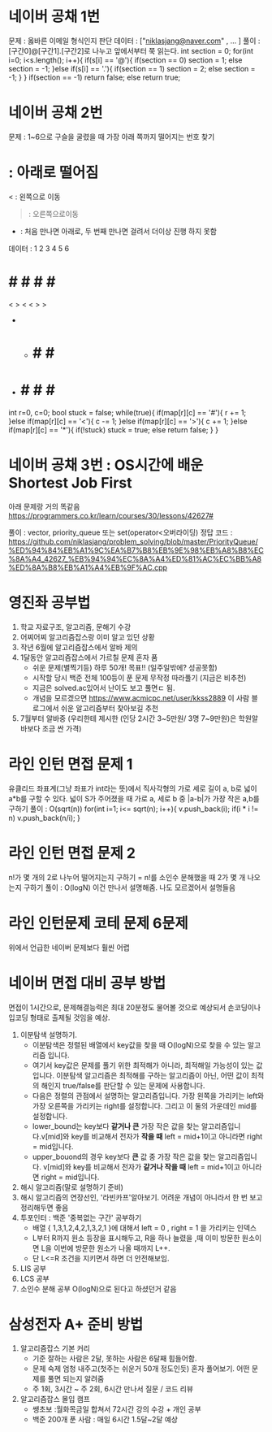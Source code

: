 # 네이버 공채 1번 

문제 : 옳바른 이메일 형식인지 판단
데이터 : ["niklasjang@naver.com" , ... ]
풀이 : [구간0]@[구간1].[구간2]로 나누고 앞에서부터 쭉 읽는다.
int section = 0;
for(int i=0; i<s.length(); i++){
    if(s[i] == '@'){
        if(section == 0) section = 1;
        else section = -1;
    }else if(s[i] == '.'){
        if(section == 1) section = 2;
        else section = -1;
    }
}
if(section == -1) return false;
else return true;

# 네이버 공채 2번

문제 : 1~6으로 구슬을 굴렸을 때 가장 아래 쪽까지 떨어지는 번호 찾기
# : 아래로 떨어짐
< : 왼쪽으로 이동
> : 오른쪽으로이동
* : 처음 만나면 아래로, 두 번째 만나면 걸려서 더이상 진행 하지 못함

데이터 :
1 2 3 4 5 6
# # # # # #
< > < < > >
* * # # # #
* # # # # #
int r=0, c=0;
bool stuck = false;
while(true){
    if(map[r][c] == '#'){
        r += 1;
    }else if(map[r][c] == '<'){
        c -= 1;
    }else if(map[r][c] == '>'){
        c += 1;
    }else if(map[r][c] == '*'){
        if(!stuck) stuck =  true;
        else return false;
    }
}

# 네이버 공채 3번 : OS시간에 배운 Shortest Job First

아래 문제랑 거의 똑같음 
https://programmers.co.kr/learn/courses/30/lessons/42627#

풀이 : vector, priority_queue 또는 set(operator<오버라이딩)
정답 코드 : 
https://github.com/niklasjang/problem_solving/blob/master/PriorityQueue/%ED%94%84%EB%A1%9C%EA%B7%B8%EB%9E%98%EB%A8%B8%EC%8A%A4_42627_%EB%94%94%EC%8A%A4%ED%81%AC%EC%BB%A8%ED%8A%B8%EB%A1%A4%EB%9F%AC.cpp

# 영진좌 공부법
1. 학교 자료구조, 알고리즘, 문해기 수강
2. 어찌어찌 알고리즘잡스랑 이미 알고 있던 상황
3. 작년 6월에 알고리즘잡스에서 알바 제의
4. 1달동안 알고리즘잡스에서 가르칠 문제 혼자 품
    - 쉬운 문제(별찍기등) 하루  50개! 목표!! (일주일밖에? 성공못함)
    - 시작할 당시 백준 전체 100등이 푼 문제 무작정 따라풀기 (지금은 비추천)
    - 지금은 solved.ac있어서 난이도 보고  풀면ㄷ 됨. 
    - 개념을 모르겠으면 https://www.acmicpc.net/user/kkss2889 이 사람 블로그에서 쉬운 알고리즘부터 찾아보길 추천
5. 7월부터 알바중 (우리한테 제시한 (인당 2시간 3~5만원/ 3명 7~9만원)은 학원알바보다 조금 싼 가격)


# 라인 인턴 면접 문제 1
유클리드 좌표계(그냥 좌표가 int라는 뜻)에서 직사각형의 가로 세로 길이 a, b로 넓이 a*b를 구할 수 있다.
넓이 S가 주어졌을 때 가로 a, 세로 b 중 |a-b|가 가장 작은 a,b를 구하기
풀이 : O(sqrt(n))
for(int i=1; i<= sqrt(n); i++){
    v.push_back(i);
    if(i * i != n) v.push_back(n/i);
}

# 라인 인턴 면접 문제 2
n!가 몇 개의 2로 나누어 떨어지는지 구하기
= n!를 소인수 문해했을 때 2가 몇 개 나오는지 구하기
풀이 : O(logN)
이건 만나서 설명해줌. 나도 모르겠어서 설명들음

# 라인 인턴문제 코테 문제 6문제
위에서 언급한 네이버 문제보다 훨씬 어렵

# 네이버 면접 대비 공부 방법
면접이 1시간으로, 문제해결능력은 최대 20분정도 물어볼 것으로 예상되서 손코딩이나 입코딩 형태로 출제될 것임을 예상.

1. 이분탐색 설명하기.
    - 이분탐색은 정렬된 배열에서 key값을 찾을 때 O(logN)으로 찾을 수 있는 알고리즘 입니다. 
    - 여기서 key값은 문제를 풀기 위한 최적해가 아니라, 최적해일 가능성이 있는 값입니다. 이분탐색 알고리즘은 최적해를 구하는 알고리즘이 아닌,
    어떤 값이 최적의 해인지 true/false를 판단할 수 있는 문제에 사용합니다.
    - 다음은 정렬의 관점에서 설명하는 알고리즘입니다. 가장 왼쪽을 가리키는 left와 가장 오른쪽을 가리키는 right를 설정합니다. 그리고 이 둘의 가운데인 mid를 설정합니다. 
    - lower_bound는 key보다 **같거나 큰** 가장 작은 값을 찾는 알고리즘입니다.v[mid]와 key를 비교해서 전자가 **작을 때** left = mid+1이고 아니라면 right = mid입니다. 
    - upper_bouond의 경우 key보다 **큰** 값 중 가장 작은 값을 찾는 알고리즘입니다. v[mid]와 key를 비교해서 전자가 **같거나 작을 때** left = mid+1이고 아니라면 right = mid입니다.
2. 해시 알고리즘(말로 설명하기 준비)
3. 해시 알고리즘의 연장선인, '라빈카프'알아보기. 어려운 개념이 아니라서 한 번 보고 정리해두면 좋음
4. 투포인터 : 백준 '중복없는 구간' 공부하기
    - 배열 { 1,3,1,2,4,2,1,3,2,1 }에 대해서 left = 0 , right = 1 을 가리키는 인덱스
    - L부터 R까지 원소 등장을 표시해두고, R을 하나 늘렸을 ,때 이미 방문한 원소이면 L을 이번에 방문한 원소가 나올 때까지 L++.
    - 단 L<=R 조건을 지키면서 하면 더 안전해보임.
5. LIS 공부
6. LCS 공부
7. 소인수 분해 공부 O(logN)으로 된다고 하셨던거 같음

# 삼성전자 A+ 준비 방법
1. 알고리즘잡스 기본 커리 
    - 기준 잘하는 사람은 2달, 못하는 사람은 6달째 힘들어함.
    - 문제 숙제 엄청 내주고(첫주는 쉬운거 50개 정도인듯) 혼자 풀어보기. 어떤 문제를 풀면 되는지 알려줌
    - 주 1회, 3시간 ~ 주 2회, 6시간 만나서 질문 / 코드 리뷰
2. 알고리즘잡스 몰입 캠프
    - 쌩초보 :월화목금일 합쳐서 72시간 강의 수강 + 개인 공부
    - 백준 200개 푼 사람 : 매일 6시간 1.5달~2달 예상


